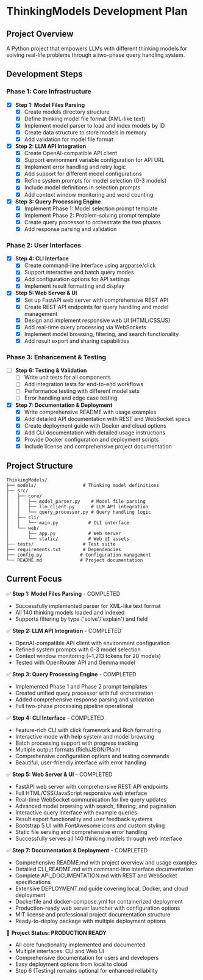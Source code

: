 # ThinkingModels Development Plan

## Project Overview
A Python project that empowers LLMs with different thinking models for solving real-life problems through a two-phase query handling system.

## Development Steps

### Phase 1: Core Infrastructure
- [x] **Step 1: Model Files Parsing**
  - [x] Create models directory structure
  - [x] Define thinking model file format (XML-like text)
  - [x] Implement model parser to load and index models by ID
  - [x] Create data structure to store models in memory
  - [x] Add validation for model file format

- [x] **Step 2: LLM API Integration**
  - [x] Create OpenAI-compatible API client
  - [x] Support environment variable configuration for API URL
  - [x] Implement error handling and retry logic
  - [x] Add support for different model configurations
  - [x] Refine system prompts for model selection (0-3 models)
  - [x] Include model definitions in selection prompts
  - [x] Add context window monitoring and word counting

- [x] **Step 3: Query Processing Engine**
  - [x] Implement Phase 1: Model selection prompt template
  - [x] Implement Phase 2: Problem-solving prompt template
  - [x] Create query processor to orchestrate the two phases
  - [x] Add response parsing and validation

### Phase 2: User Interfaces
- [x] **Step 4: CLI Interface**
  - [x] Create command-line interface using argparse/click
  - [x] Support interactive and batch query modes
  - [x] Add configuration options for API settings
  - [x] Implement result formatting and display

- [x] **Step 5: Web Server & UI**
  - [x] Set up FastAPI web server with comprehensive REST API
  - [x] Create REST API endpoints for query handling and model management
  - [x] Design and implement responsive web UI (HTML/CSS/JS)
  - [x] Add real-time query processing via WebSockets
  - [x] Implement model browsing, filtering, and search functionality
  - [x] Add result export and sharing capabilities

### Phase 3: Enhancement & Testing
- [ ] **Step 6: Testing & Validation**
  - [ ] Write unit tests for all components
  - [ ] Add integration tests for end-to-end workflows
  - [ ] Performance testing with different model sets
  - [ ] Error handling and edge case testing

- [x] **Step 7: Documentation & Deployment**
  - [x] Write comprehensive README with usage examples
  - [x] Add detailed API documentation with REST and WebSocket specs
  - [x] Create deployment guide with Docker and cloud options
  - [x] Add CLI documentation with detailed usage instructions
  - [x] Provide Docker configuration and deployment scripts
  - [x] Include license and comprehensive project documentation

## Project Structure
```
ThinkingModels/
├── models/                 # Thinking model definitions
├── src/
│   ├── core/
│   │   ├── model_parser.py    # Model file parsing
│   │   ├── llm_client.py      # LLM API integration
│   │   └── query_processor.py # Query handling logic
│   ├── cli/
│   │   └── main.py           # CLI interface
│   └── web/
│       ├── app.py            # Web server
│       └── static/           # Web UI assets
├── tests/                  # Test suite
├── requirements.txt        # Dependencies
├── config.py              # Configuration management
└── README.md              # Project documentation
```

## Current Focus
✅ **Step 1: Model Files Parsing** - COMPLETED
- Successfully implemented parser for XML-like text format
- All 140 thinking models loaded and indexed
- Supports filtering by type ('solve'/'explain') and field

✅ **Step 2: LLM API Integration** - COMPLETED
- OpenAI-compatible API client with environment configuration
- Refined system prompts with 0-3 model selection
- Context window monitoring (~1,213 tokens for 20 models)
- Tested with OpenRouter API and Gemma model

✅ **Step 3: Query Processing Engine** - COMPLETED
- Implemented Phase 1 and Phase 2 prompt templates
- Created unified query processor with full orchestration
- Added comprehensive response parsing and validation
- Full two-phase processing pipeline operational

✅ **Step 4: CLI Interface** - COMPLETED
- Feature-rich CLI with click framework and Rich formatting
- Interactive mode with help system and model browsing
- Batch processing support with progress tracking
- Multiple output formats (Rich/JSON/Plain)
- Comprehensive configuration options and testing commands
- Beautiful, user-friendly interface with error handling

✅ **Step 5: Web Server & UI** - COMPLETED
- FastAPI web server with comprehensive REST API endpoints
- Full HTML/CSS/JavaScript responsive web interface
- Real-time WebSocket communication for live query updates
- Advanced model browsing with search, filtering, and pagination
- Interactive query interface with example queries
- Result export functionality and user feedback systems
- Bootstrap 5 UI with FontAwesome icons and custom styling
- Static file serving and comprehensive error handling
- Successfully serves all 140 thinking models through web interface

✅ **Step 7: Documentation & Deployment** - COMPLETED
- Comprehensive README.md with project overview and usage examples
- Detailed CLI_README.md with command-line interface documentation
- Complete API_DOCUMENTATION.md with REST and WebSocket specifications
- Extensive DEPLOYMENT.md guide covering local, Docker, and cloud deployment
- Dockerfile and docker-compose.yml for containerized deployment
- Production-ready web server launcher with configuration options
- MIT license and professional project documentation structure
- Ready-to-deploy package with multiple deployment options

🎯 **Project Status: PRODUCTION READY**
- All core functionality implemented and documented
- Multiple interfaces: CLI and Web UI
- Comprehensive documentation for users and developers
- Easy deployment options from local to cloud
- Step 6 (Testing) remains optional for enhanced reliability
